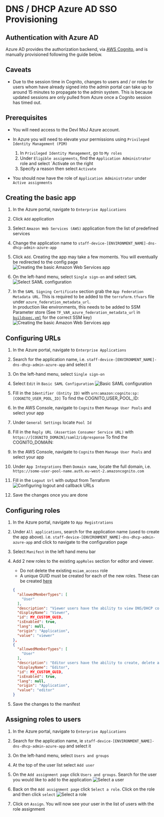 # DNS / DHCP Azure AD SSO Provisioning
## Authentication with Azure AD
Azure AD provides the authorization backend, via [AWS Cognito](https://aws.amazon.com/cognito/), and is manually provisioned following the guide below.

## Caveats
- Due to the session time in Cognito, changes to users and / or roles for users 
whom have already signed into the admin portal can take up to around 15 minutes 
to propagate to the admin system. This is because updated sessions are only pulled from Azure once a Cognito session has timed out.

## Prerequisites
- You will need access to the Devl MoJ Azure account.
- In Azure you will need to elevate your permissions using `Privileged Identity Management (PIM)`
    1. In `Privileged Identity Management`, go to `My roles`
    1. Under `Eligible assignments`, find the `Application Administrator` role and select `Activate on the right
    1. Specify a reason then select `Activate`

- You should now have the role of `Application Administrator` under `Active assignments`

## Creating the basic app
1. In the Azure portal, navigate to `Enterprise Applications`
1. Click `Add` application
1. Select `Amazon Web Services (AWS)` application from the list of predefined services
1. Change the application name to `staff-device-[ENVIRONMENT_NAME]-dns-dhcp-admin-azure-app`
1. Click `Add`. Creating the app may take a few moments. You will eventually be redirected to the config page
![Creating the basic Amazon Web Services app](azure_images/amazon_web_services_azure_app.png)

1. On the left-hand menu, select `Single sign-on` and select `SAML`
![Select SAML configuration](azure_images/select_saml.png)

1. In the `SAML Signing Certificate` section grab the `App Federation Metadata URL`. This is required to be added to the `terraform.tfvars` file under `azure_federation_metadata_url`.  
In production like environments, this needs to be added to SSM Parameter store (See `TF_VAR_azure_federation_metadata_url` in [`buildspec.yml`](buildspec.yml) for the correct SSM key)
![Creating the basic Amazon Web Services app](azure_images/amazon_web_services_azure_app.png)

## Configuring URLs
1. In the Azure portal, navigate to `Enterprise Applications`
1. Search for the application name, i.e. `staff-device-[ENVIRONMENT_NAME]-dns-dhcp-admin-azure-app` and select it
1. On the left-hand menu, select `Single sign-on`
1. Select `Edit` in `Basic SAML Configuration`
![Basic SAML configuration](azure_images/basic_saml_configuration.png)

1. Fill in the `Identifier (Entity ID)` with `urn:amazon:cognito:sp:[COGNITO_USER_POOL_ID]`
  To find the COGNITO_USER_POOL_ID:
  1. In the AWS Console, navigate to `Cognito` then `Manage User Pools` and select your app
  1. Under `General Settings` locate `Pool Id`
1. Fill in the `Reply URL (Assertion Consumer Service URL)` with `https://[COGNITO_DOMAIN]/saml2/idpresponse`
  To find the COGNITO_DOMAIN:
  1. In the AWS Console, navigate to `Cognito` then `Manage User Pools` and select your app
  1. Under `App Integrations` then `Domain name`, locate the full domain, i.e. `https://some-user-pool-name.auth.eu-west-2.amazoncognito.com`
1. Fill in the `Logout Url` with output from Terraform
![Configuring logout and callback URLs](azure_images/configure_urls.png)

1. Save the changes once you are done

## Configuring roles 
1. In the Azure portal, navigate to `App Registrations`
1. Under `All applications`, search for the application name (used to create the app above). i.e. `staff-device-[ENVIRONMENT_NAME]-dns-dhcp-admin-azure-app` and click to navigate to the configuration page
1. Select `Manifest` in the left hand menu bar
1. Add 2 new roles to the existing `appRoles` section for editor and viewer. 
    - Do not delete the existing `msiam_access` role
    - A unique GUID must be created for each of the new roles. These can be created [here](https://www.guidgenerator.com/online-guid-generator.aspx)

    ```json
    {
      "allowedMemberTypes": [
        "User"
      ],
      "description": "Viewer users have the ability to view DNS/DHCP configurations.",
      "displayName": "Viewer",
      "id": MY_CUSTOM_GUID,
      "isEnabled": true,
      "lang": null,
      "origin": "Application",
      "value": "viewer"
    },
    {
      "allowedMemberTypes": [
        "User"
      ],
      "description": "Editor users have the ability to create, delete and update DNS/DHCP configurations.",
      "displayName": "Editor",
      "id": MY_CUSTOM_GUID,
      "isEnabled": true,
      "lang": null,
      "origin": "Application",
      "value": "editor"
    }
    ```
1. Save the changes to the manifest

## Assigning roles to users
1. In the Azure portal, navigate to `Enterprise Applications`
1. Search for the application name, ie `staff-device-[ENVIRONMENT_NAME]-dns-dhcp-admin-azure-app` and select it
1. On the left-hand menu, select `Users and groups`
1. At the top of the user list select `Add user`
1. On the `Add assignment page` click `Users and groups`. Search for the user you would like to add to the application
![Select a user](azure_images/user_assignment.png)

1. Back on the `Add assignment page` click `Select a role`. Click on the role and then click `select`
![Select a role](azure_images/role_assignment.png)
1. Click on `Assign`. You will now see your user in the list of users with the role assignment
